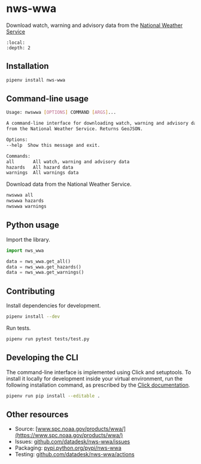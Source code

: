 # nws-wwa

Download watch, warning and advisory data from the [National Weather Service](https://www.spc.noaa.gov/products/wwa/)

```{contents} Table of contents
:local:
:depth: 2
```

## Installation

```bash
pipenv install nws-wwa
```

## Command-line usage

```bash
Usage: nwswwa [OPTIONS] COMMAND [ARGS]...

A command-line interface for downloading watch, warning and advisory data
from the National Weather Service. Returns GeoJSON.

Options:
--help  Show this message and exit.

Commands:
all       All watch, warning and advisory data
hazards   All hazard data
warnings  All warnings data
```

Download data from the National Weather Service.

```bash
nwswwa all
nwswwa hazards
nwswwa warnings
```

## Python usage

Import the library.

```python
import nws_wwa

data = nws_wwa.get_all()
data = nws_wwa.get_hazards()
data = nws_wwa.get_warnings()
```

## Contributing

Install dependencies for development.

```bash
pipenv install --dev
```

Run tests.

```bash
pipenv run pytest tests/test.py
```

## Developing the CLI

The command-line interface is implemented using Click and setuptools. To install it locally for development inside your virtual environment, run the following installation command, as prescribed by the [Click documentation](https://click.palletsprojects.com/en/7.x/setuptools/#setuptools-integration).

```bash
pipenv run pip install --editable .
```

## Other resources

* Source: [www.spc.noaa.gov/products/wwa/](https://www.spc.noaa.gov/products/wwa/)
* Issues: [github.com/datadesk/nws-wwa/issues](https://github.com/datadesk/nws-wwa/issues)
* Packaging: [pypi.python.org/pypi/nws-wwa](https://pypi.python.org/pypi/nws-wwa)
* Testing: [github.com/datadesk/nws-wwa/actions](https://github.com/datadesk/nws-wwa/actions)
